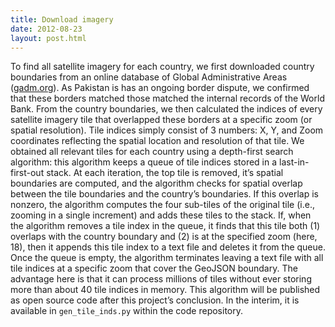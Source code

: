 ```yaml
---
title: Download imagery
date: 2012-08-23
layout: post.html
---
```


To find all satellite imagery for each country, we first downloaded country boundaries from an online database of Global Administrative Areas ([gadm.org](www.gadm.org)). As Pakistan is has an ongoing border dispute, we confirmed that these borders matched those matched the internal records of the World Bank. From the country boundaries, we then calculated the indices of every satellite imagery tile that overlapped these borders at a specific zoom (or spatial resolution). Tile indices simply consist of 3 numbers: X, Y, and Zoom coordinates reflecting the spatial location and resolution of that tile. We obtained all relevant tiles for each country using a depth-first search algorithm: this algorithm keeps a queue of tile indices stored in a last-in-first-out stack. At each iteration, the top tile is removed, it’s spatial boundaries are computed, and the algorithm checks for spatial overlap between the tile boundaries and the country’s boundaries. If this overlap is nonzero, the algorithm computes the four sub-tiles of the original tile (i.e., zooming in a single increment) and adds these tiles to the stack. If, when the algorithm removes a tile index in the queue, it finds that this tile both (1) overlaps with the country boundary and (2) is at the specified zoom (here, 18), then it appends this tile index to a text file and deletes it from the queue. Once the queue is empty, the algorithm terminates leaving a text file with all tile indices at a specific zoom that cover the GeoJSON boundary. The advantage here is that it can process millions of tiles without ever storing more than about 40 tile indices in memory. This algorithm will be published as open source code after this project’s conclusion. In the interim, it is available in `gen_tile_inds.py` within the code repository.
